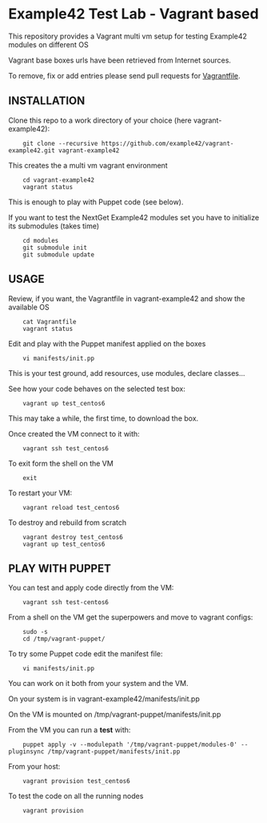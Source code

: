 # Example42 Test Lab - Vagrant based 

This repository provides a Vagrant multi vm setup for testing Example42 modules on different OS

Vagrant base boxes urls have been retrieved from Internet sources.

To remove, fix or add entries please send pull requests for [Vagrantfile]().

## INSTALLATION

Clone this repo to a work directory of your choice (here vagrant-example42): 

        git clone --recursive https://github.com/example42/vagrant-example42.git vagrant-example42
        
This creates the a multi vm vagrant environment 

        cd vagrant-example42
        vagrant status

This is enough to play with Puppet code (see below). 

If you want to test the NextGet Example42 modules set you have to initialize its submodules (takes time)

        cd modules
        git submodule init
        git submodule update


## USAGE

Review, if you want, the Vagrantfile in vagrant-example42 and show the available OS

        cat Vagrantfile
        vagrant status

Edit and play with the Puppet manifest applied on the boxes

        vi manifests/init.pp
        
This is your test ground, add resources, use modules, declare classes... 

See how your code behaves on the selected test box:

        vagrant up test_centos6

This may take a while, the first time, to download the box.

Once created the VM connect to it with:

        vagrant ssh test_centos6

To exit form the shell on the VM

        exit

To restart your VM:

        vagrant reload test_centos6

To destroy and rebuild from scratch

        vagrant destroy test_centos6
        vagrant up test_centos6


## PLAY WITH PUPPET

You can test and apply code directly from the VM:

        vagrant ssh test-centos6

From a shell on the VM get the superpowers and move to vagrant configs:

        sudo -s
        cd /tmp/vagrant-puppet/

To try some Puppet code edit the manifest file:

        vi manifests/init.pp
        
You can work on it both from your system and the VM.

On your system is in vagrant-example42/manifests/init.pp

On the VM is mounted on /tmp/vagrant-puppet/manifests/init.pp 

From the VM you can run a **test** with:

        puppet apply -v --modulepath '/tmp/vagrant-puppet/modules-0' --pluginsync /tmp/vagrant-puppet/manifests/init.pp

From your host:

        vagrant provision test_centos6


To test the code on all the running nodes

        vagrant provision
        
